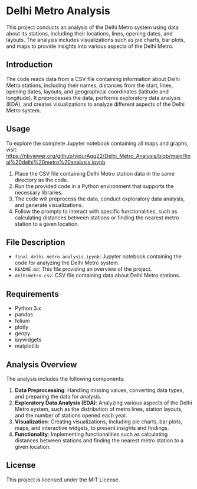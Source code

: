 # Delhi Metro Analysis

This project conducts an analysis of the Delhi Metro system using data about its stations, including their locations, lines, opening dates, and layouts. The analysis includes visualizations such as pie charts, bar plots, and maps to provide insights into various aspects of the Delhi Metro.

## Introduction

The code reads data from a CSV file containing information about Delhi Metro stations, including their names, distances from the start, lines, opening dates, layouts, and geographical coordinates (latitude and longitude). It preprocesses the data, performs exploratory data analysis (EDA), and creates visualizations to analyze different aspects of the Delhi Metro system.

## Usage
To explore the complete Jupyter notebook containing all maps and graphs, visit:
https://nbviewer.org/github/vidurAgg22/Delhi_Metro_Analysis/blob/main/final%20delhi%20metro%20analysis.ipynb

1. Place the CSV file containing Delhi Metro station data in the same directory as the code.
2. Run the provided code in a Python environment that supports the necessary libraries.
3. The code will preprocess the data, conduct exploratory data analysis, and generate visualizations.
4. Follow the prompts to interact with specific functionalities, such as calculating distances between stations or finding the nearest metro station to a given location.

## File Description

- `final delhi metro analysis.ipynb`: Jupyter notebook containing the code for analyzing the Delhi Metro system.
- `README.md`: This file providing an overview of the project.
- `delhimetro.csv`: CSV file containing data about Delhi Metro stations.


## Requirements

- Python 3.x
- pandas
- folium
- plotly
- geopy
- ipywidgets
- matplotlib

## Analysis Overview

The analysis includes the following components:

1. **Data Preprocessing**: Handling missing values, converting data types, and preparing the data for analysis.
2. **Exploratory Data Analysis (EDA)**: Analyzing various aspects of the Delhi Metro system, such as the distribution of metro lines, station layouts, and the number of stations opened each year.
3. **Visualization**: Creating visualizations, including pie charts, bar plots, maps, and interactive widgets, to present insights and findings.
4. **Functionality**: Implementing functionalities such as calculating distances between stations and finding the nearest metro station to a given location.

## License

This project is licensed under the MIT License.


